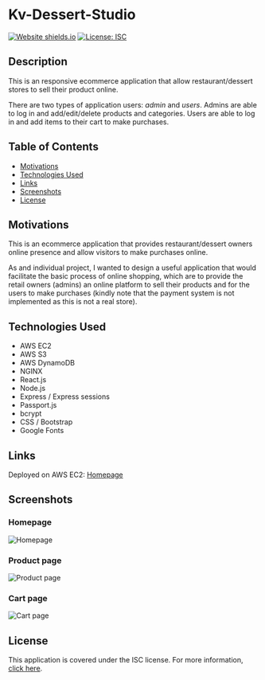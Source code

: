 # Kv-Dessert-Studio

[![Website shields.io](https://img.shields.io/website-up-down-green-red/http/shields.io.svg)](http://shields.io/)
[![License: ISC](https://img.shields.io/badge/License-ISC-blue.svg)](https://opensource.org/licenses/ISC)


## Description 

This is an responsive ecommerce application that allow restaurant/dessert stores to sell their product online. 

There are two types of application users: *admin* and *users*. Admins are able to log in and add/edit/delete products and categories. Users are able to log in and add items to their cart to make purchases.  

## Table of Contents 

- [Motivations](#Motivations)
- [Technologies Used](#Technologies-Used)
- [Links](#Links)
- [Screenshots](#Screenshots)
- [License](#License)

## Motivations 
This is an ecommerce application that provides restaurant/dessert owners online presence and allow visitors to make purchases online.

As and individual project, I wanted to design a useful application that would facilitate the basic process of online shopping, which are to provide the retail owners (admins) an online platform to sell their products and for the users to make purchases (kindly note that the payment system is not implemented as this is not a real store).

## Technologies Used

- AWS EC2
- AWS S3
- AWS DynamoDB
- NGINX
- React.js
- Node.js 
- Express / Express sessions 
- Passport.js
- bcrypt
- CSS / Bootstrap
- Google Fonts

## Links 

Deployed on AWS EC2: [Homepage](http://3.15.220.133/home)

## Screenshots 

### Homepage
![Homepage](public/images/readme/readme-home.png)

### Product page 
![Product page](public/images/readme/readme-product.png)

### Cart page
![Cart page](public/images/readme/readme-cart.png)


## License 

This application is covered under the ISC license.
For more information, [click here](https://opensource.org/licenses/ISC).
